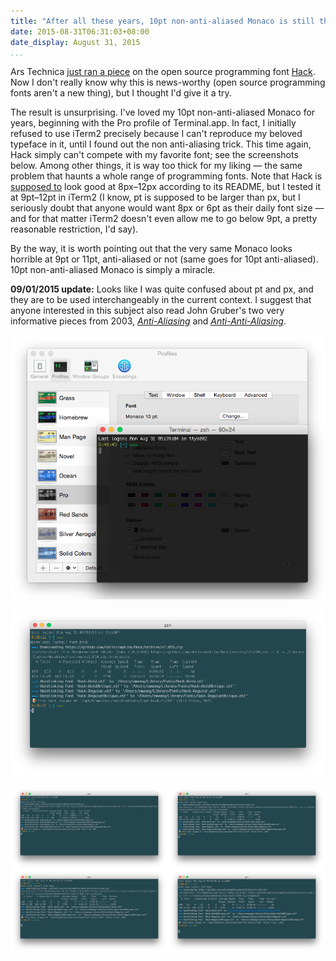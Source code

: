```yaml
---
title: "After all these years, 10pt non-anti-aliased Monaco is still the best"
date: 2015-08-31T06:31:03+08:00
date_display: August 31, 2015
...
```


Ars Technica [just ran a piece](http://arstechnica.com/information-technology/2015/08/open-source-typeface-hack-brings-design-to-source-code/) on the open source programming font [Hack](https://github.com/chrissimpkins/Hack). Now I don't really know why this is news-worthy (open source programming fonts aren't a new thing), but I thought I'd give it a try.

The result is unsurprising. I've loved my 10pt non-anti-aliased Monaco for years, beginning with the Pro profile of Terminal.app. In fact, I initially refused to use iTerm2 precisely because I can't reproduce my beloved typeface in it, until I found out the non anti-aliasing trick. This time again, Hack simply can't compete with my favorite font; see the screenshots below. Among other things, it is way too thick for my liking — the same problem that haunts a whole range of programming fonts. Note that Hack is [supposed to](https://github.com/chrissimpkins/Hack#about) look good at 8px–12px according to its README, but I tested it at 9pt–12pt in iTerm2 (I know, pt is supposed to be larger than px, but I seriously doubt that anyone would want 8px or 6pt as their daily font size — and for that matter iTerm2 doesn't even allow me to go below 9pt, a pretty reasonable restriction, I'd say).

By the way, it is worth pointing out that the very same Monaco looks horrible at 9pt or 11pt, anti-aliased or not (same goes for 10pt anti-aliased). 10pt non-anti-aliased Monaco is simply a miracle.

**09/01/2015 update:** Looks like I was quite confused about pt and px, and they are to be used interchangeably in the current context. I suggest that anyone interested in this subject also read John Gruber's two very informative pieces from 2003, [*Anti-Aliasing*](http://daringfireball.net/2003/03/antialiasing.html) and [*Anti-Anti-Aliasing*](https://daringfireball.net/2003/03/anti-anti-aliasing).

![Pro profile in Apple's Terminal.app, with 10pt non-anti-aliased Monaco. That says something about the font's quality, especially on a dark background.](/img/20150831-terminal-app-pro-profile.png)

![10pt non-anti-aliased Monaco is life.](/img/20150831-monaco-10pt-non-antialiased.png)

![Hack, anti-aliased, at 9pt, 10pt, 11pt and 12pt, respectively. Click to enlarge.](/img/20150831-hack-8,9,10,11pt-antialiased-combined.png)
